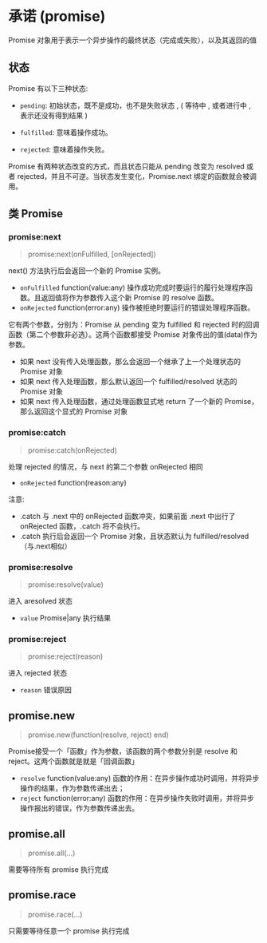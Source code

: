 # 承诺 (promise)

Promise 对象用于表示一个异步操作的最终状态（完成或失败），以及其返回的值

## 状态

Promise 有以下三种状态:

- `pending`: 初始状态，既不是成功，也不是失败状态 , ( 等待中 , 或者进行中 , 表示还没有得到结果 )

- `fulfilled`: 意味着操作成功。

- `rejected`: 意味着操作失败。

Promise 有两种状态改变的方式，而且状态只能从 pending 改变为 resolved 或者 rejected，并且不可逆。当状态发生变化，Promise.next 绑定的函数就会被调用。

## 类 Promise

### promise:next

> promise:next(onFulfilled, [onRejected])

next() 方法执行后会返回一个新的 Promise 实例。

- `onFulfilled` function(value:any) 操作成功完成时要运行的履行处理程序函数。且返回值将作为参数传入这个新 Promise 的 resolve 函数。
- `onRejected` function(error:any) 操作被拒绝时要运行的错误处理程序函数。

它有两个参数，分别为：Promise 从 pending 变为 fulfilled 和 rejected 时的回调函数（第二个参数非必选）。这两个函数都接受 Promise 对象传出的值(data)作为参数。

- 如果 next 没有传入处理函数，那么会返回一个继承了上一个处理状态的 Promise 对象
- 如果 next 传入处理函数，那么默认返回一个 fulfilled/resolved 状态的 Promise 对象
- 如果 next 传入处理函数，通过处理函数显式地 return 了一个新的 Promise，那么返回这个显式的 Promise 对象

### promise:catch

> promise:catch(onRejected)

处理 rejected 的情况，与 next 的第二个参数 onRejected 相同

- `onRejected` function(reason:any)

注意:

- .catch 与 .next 中的 onRejected 函数冲突，如果前面 .next 中出行了 onRejected 函数，.catch 将不会执行。
- .catch 执行后会返回一个 Promise 对象，且状态默认为 fulfilled/resolved（与.next相似）

### promise:resolve

> promise:resolve(value)

进入 aresolved 状态

- `value` Promise|any 执行结果

### promise:reject

> promise:reject(reason)

进入 rejected 状态

- `reason` 错误原因

## promise.new

> promise.new(function(resolve, reject) end)

Promise接受一个「函数」作为参数，该函数的两个参数分别是 resolve 和 reject。这两个函数就是就是「回调函数」

- `resolve` function(value:any) 函数的作用：在异步操作成功时调用，并将异步操作的结果，作为参数传递出去； 
- `reject` function(error:any) 函数的作用：在异步操作失败时调用，并将异步操作报出的错误，作为参数传递出去。

## promise.all

> promise.all(...)

需要等待所有 promise 执行完成

## promise.race

> promise.race(...)

只需要等待任意一个 promise 执行完成